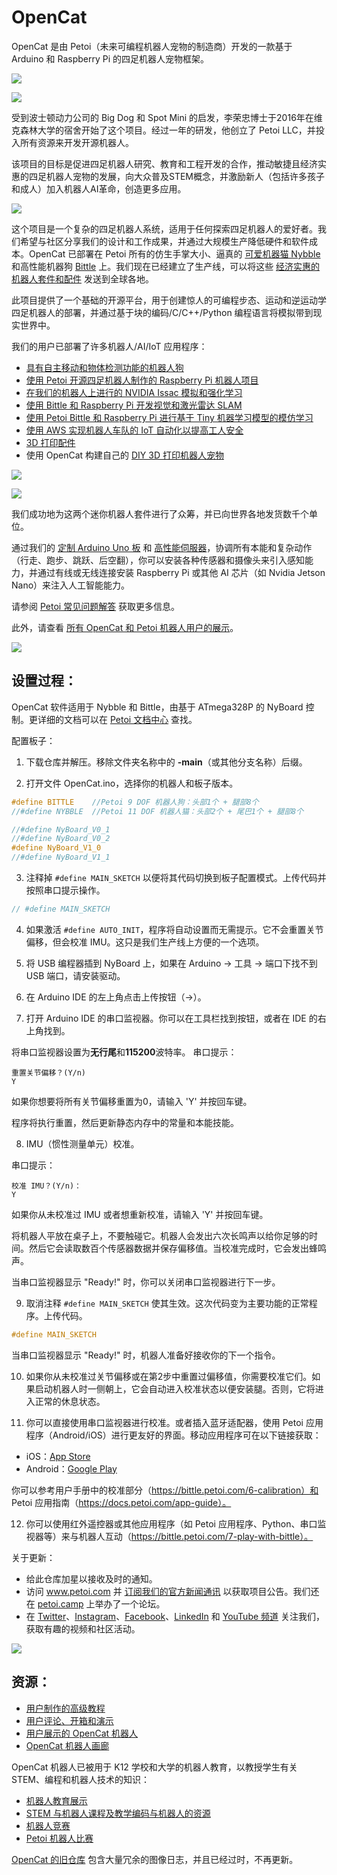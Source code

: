 # OpenCat

OpenCat 是由 Petoi（未来可编程机器人宠物的制造商）开发的一款基于 Arduino 和 Raspberry Pi 的四足机器人宠物框架。

![](https://github.com/PetoiCamp/NonCodeFiles/blob/master/gif/walk.gif?raw=true)

![](https://github.com/PetoiCamp/NonCodeFiles/blob/master/gif/run.gif?raw=true)

受到波士顿动力公司的 Big Dog 和 Spot Mini 的启发，李荣忠博士于2016年在维克森林大学的宿舍开始了这个项目。经过一年的研发，他创立了 Petoi LLC，并投入所有资源来开发开源机器人。

该项目的目标是促进四足机器人研究、教育和工程开发的合作，推动敏捷且经济实惠的四足机器人宠物的发展，向大众普及STEM概念，并激励新人（包括许多孩子和成人）加入机器人AI革命，创造更多应用。

![](https://github.com/PetoiCamp/NonCodeFiles/blob/master/gif/slope.gif?raw=true)

这个项目是一个复杂的四足机器人系统，适用于任何探索四足机器人的爱好者。我们希望与社区分享我们的设计和工作成果，并通过大规模生产降低硬件和软件成本。OpenCat 已部署在 Petoi 所有的仿生手掌大小、逼真的 [可爱机器猫 Nybble](https://www.petoi.com/collections/robots/products/petoi-nybble-robot-cat?utm_source=github&utm_medium=code&utm_campaign=nybble) 和高性能机器狗 [Bittle](https://www.petoi.com/collections/robots/products/petoi-bittle-robot-dog?utm_source=github&utm_medium=code&utm_campaign=bittle) 上。我们现在已经建立了生产线，可以将这些 [经济实惠的机器人套件和配件](https://www.petoi.com/store?utm_source=github&utm_medium=code&utm_campaign=store) 发送到全球各地。

此项目提供了一个基础的开源平台，用于创建惊人的可编程步态、运动和逆运动学四足机器人的部署，并通过基于块的编码/C/C++/Python 编程语言将模拟带到现实世界中。

我们的用户已部署了许多机器人/AI/IoT 应用程序：
- [具有自主移动和物体检测功能的机器人狗](https://www.petoi.com/blogs/blog/reid-graves-robotics-ai-applications-with-bittle-robot-dog-raspberry-pi)
- [使用 Petoi 开源四足机器人制作的 Raspberry Pi 机器人项目](https://www.petoi.com/blogs/blog/raspberry-pi-robotics-projects-with-petoi-open-source-quadruped-robots)
- [在我们的机器人上进行的 NVIDIA Issac 模拟和强化学习](https://www.youtube.com/playlist?list=PLHMFXft_rV6MWNGyofDzRhpatxZuUZMdg)
- [使用 Bittle 和 Raspberry Pi 开发视觉和激光雷达 SLAM](https://www.youtube.com/watch?v=uXpQUIF_Jyk&list=PLHMFXft_rV6MWNGyofDzRhpatxZuUZMdg&index=6)
- [使用 Petoi Bittle 和 Raspberry Pi 进行基于 Tiny 机器学习模型的模仿学习](https://www.learnwitharobot.com/p/imitation-learning-with-petoi-bittle)
- [使用 AWS 实现机器人车队的 IoT 自动化以提高工人安全](https://www.petoi.com/blogs/blog/aws-iot-robot-fleet-demo-with-petoi-bittle)
- [3D 打印配件](https://www.petoi.com/blogs/blog/petoi-bittle-bittle-x-robots-3d-printed-robot-accessories)
- 使用 OpenCat 构建自己的 [DIY 3D 打印机器人宠物](https://www.petoi.com/pages/3d-printed-robot-dog-robot-cat)

![](https://github.com/PetoiCamp/NonCodeFiles/blob/master/gif/stand.gif?raw=true)

![](https://github.com/PetoiCamp/NonCodeFiles/blob/master/gif/NybbleBalance.gif?raw=true)

我们成功地为这两个迷你机器人套件进行了众筹，并已向世界各地发货数千个单位。

通过我们的 [定制 Arduino Uno 板](https://www.petoi.com/products/nyboard-customized-arduino-board) 和 [高性能伺服器](https://www.petoi.com/products/quadruped-robot-dog-bittle-servo-set)，协调所有本能和复杂动作（行走、跑步、跳跃、后空翻），你可以安装各种传感器和摄像头来引入感知能力，并通过有线或无线连接安装 Raspberry Pi 或其他 AI 芯片（如 Nvidia Jetson Nano）来注入人工智能能力。

请参阅 [Petoi 常见问题解答](https://www.petoi.com/pages/faq?utm_source=github&utm_medium=code&utm_campaign=faq) 获取更多信息。

此外，请查看 [所有 OpenCat 和 Petoi 机器人用户的展示](https://www.petoi.camp/forum/showcase)。

![](https://github.com/PetoiCamp/NonCodeFiles/blob/master/gif/ball.gif?raw=true)

## 设置过程：

OpenCat 软件适用于 Nybble 和 Bittle，由基于 ATmega328P 的 NyBoard 控制。更详细的文档可以在 [Petoi 文档中心](https://docs.petoi.com) 查找。

配置板子：

1. 下载仓库并解压。移除文件夹名称中的 **-main**（或其他分支名称）后缀。

2. 打开文件 OpenCat.ino，选择你的机器人和板子版本。
```cpp
#define BITTLE    //Petoi 9 DOF 机器人狗：头部1个 + 腿部8个
//#define NYBBLE  //Petoi 11 DOF 机器人猫：头部2个 + 尾巴1个 + 腿部8个

//#define NyBoard_V0_1
//#define NyBoard_V0_2
#define NyBoard_V1_0
//#define NyBoard_V1_1
```

3. 注释掉 ```#define MAIN_SKETCH``` 以便将其代码切换到板子配置模式。上传代码并按照串口提示操作。
```cpp
// #define MAIN_SKETCH
```

4. 如果激活 ```#define AUTO_INIT```，程序将自动设置而无需提示。它不会重置关节偏移，但会校准 IMU。这只是我们生产线上方便的一个选项。

5. 将 USB 编程器插到 NyBoard 上，如果在 Arduino -> 工具 -> 端口下找不到 USB 端口，请安装驱动。

6. 在 Arduino IDE 的左上角点击上传按钮（->）。

7. 打开 Arduino IDE 的串口监视器。你可以在工具栏找到按钮，或者在 IDE 的右上角找到。

将串口监视器设置为**无行尾**和**115200**波特率。
串口提示：
```
重置关节偏移？(Y/n)
Y
```

如果你想要将所有关节偏移重置为0，请输入 'Y' 并按回车键。

程序将执行重置，然后更新静态内存中的常量和本能技能。

8. IMU（惯性测量单元）校准。

串口提示：
```
校准 IMU？(Y/n)：
Y
```
如果你从未校准过 IMU 或者想重新校准，请输入 'Y' 并按回车键。

将机器人平放在桌子上，不要触碰它。机器人会发出六次长鸣声以给你足够的时间。然后它会读取数百个传感器数据并保存偏移值。当校准完成时，它会发出蜂鸣声。

当串口监视器显示 "Ready!" 时，你可以关闭串口监视器进行下一步。

9. 取消注释 ```#define MAIN_SKETCH``` 使其生效。这次代码变为主要功能的正常程序。上传代码。
```cpp
#define MAIN_SKETCH
```
当串口监视器显示 "Ready!" 时，机器人准备好接收你的下一个指令。

10. 如果你从未校准过关节偏移或在第2步中重置过偏移值，你需要校准它们。如果启动机器人时一侧朝上，它会自动进入校准状态以便安装腿。否则，它将进入正常的休息状态。

11. 你可以直接使用串口监视器进行校准。或者插入蓝牙适配器，使用 Petoi 应用程序（Android/iOS）进行更友好的界面。移动应用程序可在以下链接获取：

* iOS：[App Store](https://apps.apple.com/us/app/petoi/id1581548095)
* Android：[Google Play](https://play.google.com/store/apps/details?id=com.petoi.petoiapp)

你可以参考用户手册中的校准部分（https://bittle.petoi.com/6-calibration）和 Petoi 应用指南（https://docs.petoi.com/app-guide）。

12. 你可以使用红外遥控器或其他应用程序（如 Petoi 应用程序、Python、串口监视器等）来与机器人互动（https://bittle.petoi.com/7-play-with-bittle）。

关于更新：
* 给此仓库加星以接收及时的通知。
* 访问 www.petoi.com 并 [订阅我们的官方新闻通讯](https://www.petoi.com/pages/subscribe-petoi-newsletter) 以获取项目公告。我们还在 [petoi.camp](https://www.petoi.com/forum) 上举办了一个论坛。
* 在 [Twitter](https://twitter.com/petoicamp)、[Instagram](https://www.instagram.com/petoicamp/)、[Facebook](https://www.facebook.com/PetoiCamp/)、[LinkedIn](https://www.linkedin.com/company/33449768/admin/dashboard/) 和 [YouTube 频道](https://www.youtube.com/c/rongzhongli) 关注我们，获取有趣的视频和社区活动。

![](https://github.com/PetoiCamp/NonCodeFiles/blob/master/gif/backflip.gif?raw=true)

## 资源：
* [用户制作的高级教程](https://www.youtube.com/playlist?list=PLHMFXft_rV6MWNGyofDzRhpatxZuUZMdg)
* [用户评论、开箱和演示](https://www.youtube.com/playlist?list=PLHMFXft_rV6PSS3Qu5yQ-0iPW-ohu1sM3)
* [用户展示的 OpenCat 机器人](https://www.petoi.com/pages/petoi-open-source-extensions-user-demos-and-hacks)
* [OpenCat 机器人画廊](https://www.petoi.com/pages/robot-pet-gallery)

OpenCat 机器人已被用于 K12 学校和大学的机器人教育，以教授学生有关 STEM、编程和机器人技术的知识：
- [机器人教育展示](https://www.petoi.com/blogs/blog/tagged/showcase+education)
- [STEM 与机器人课程及教学编码与机器人的资源](https://www.petoi.com/pages/resources-curriculum-stem-coding-robot)
- [机器人竞赛](https://www.petoi.com/blogs/blog/robot-competitions-with-petoi)
- [Petoi 机器人比赛](https://www.petoi.com/blogs/blog/petoi-spring-2024-robotics-contest-winners)

[OpenCat 的旧仓库](https://github.com/PetoiCamp/OpenCat-Old) 包含大量冗余的图像日志，并且已经过时，不再更新。
